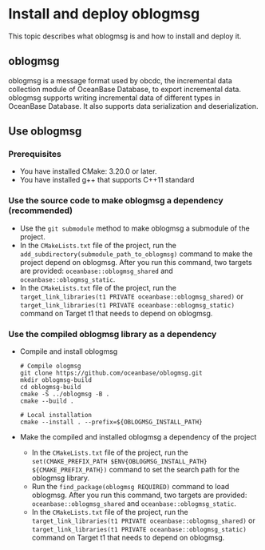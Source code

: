 # Install and deploy oblogmsg

This topic describes what oblogmsg is and how to install and deploy it.

## oblogmsg

oblogmsg is a message format used by obcdc, the incremental data collection module of OceanBase Database, to export incremental data. oblogmsg supports writing incremental data of different types in OceanBase Database. It also supports data serialization and deserialization.

## Use oblogmsg

### Prerequisites

* You have installed CMake: 3.20.0 or later.
* You have installed g++ that supports C++11 standard

### Use the source code to make oblogmsg a dependency (recommended)

* Use the `git submodule` method to make oblogmsg a submodule of the project.
* In the `CMakeLists.txt` file of the project, run the `add_subdirectory(submodule_path_to_oblogmsg)` command to make the project depend on oblogmsg. After you run this command, two targets are provided: `oceanbase::oblogmsg_shared` and `oceanbase::oblogmsg_static`.
* In the `CMakeLists.txt` file of the project, run the `target_link_libraries(t1 PRIVATE oceanbase::oblogmsg_shared)` or `target_link_libraries(t1 PRIVATE oceanbase::oblogmsg_static)` command on Target t1 that needs to depend on oblogmsg.

### Use the compiled oblogmsg library as a dependency

* Compile and install oblogmsg

   ```unknow
   # Compile ologmsg
   git clone https://github.com/oceanbase/oblogmsg.git
   mkdir oblogmsg-build
   cd oblogmsg-build
   cmake -S ../oblogmsg -B .
   cmake --build .

   # Local installation
   cmake --install . --prefix=${OBLOGMSG_INSTALL_PATH}
   ```

* Make the compiled and installed oblogmsg a dependency of the project

   * In the `CMakeLists.txt` file of the project, run the `set(CMAKE_PREFIX_PATH $ENV{OBLOGMSG_INSTALL_PATH} ${CMAKE_PREFIX_PATH})` command to set the search path for the oblogmsg library.
   * Run the `find_package(oblogmsg REQUIRED)` command to load oblogmsg. After you run this command, two targets are provided: `oceanbase::oblogmsg_shared` and `oceanbase::oblogmsg_static`.
   * In the `CMakeLists.txt` file of the project, run the `target_link_libraries(t1 PRIVATE oceanbase::oblogmsg_shared)` or `target_link_libraries(t1 PRIVATE oceanbase::oblogmsg_static)` command on Target t1 that needs to depend on oblogmsg.
